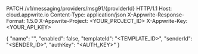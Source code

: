 PATCH /v1/messaging/providers/msg91/{providerId} HTTP/1.1
Host: cloud.appwrite.io
Content-Type: application/json
X-Appwrite-Response-Format: 1.5.0
X-Appwrite-Project: &lt;YOUR_PROJECT_ID&gt;
X-Appwrite-Key: &lt;YOUR_API_KEY&gt;

{
  "name": "<NAME>",
  "enabled": false,
  "templateId": "<TEMPLATE_ID>",
  "senderId": "<SENDER_ID>",
  "authKey": "<AUTH_KEY>"
}
